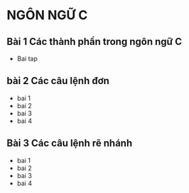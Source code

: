 # NGÔN NGỮ C
## Bài 1 Các thành phần trong ngôn ngữ C
- Bai tap
## bài 2 Các câu lệnh đơn 
- bai 1
- bai 2
- bai 3 
- bai 4
## Bài 3 Các câu lệnh rẽ nhánh 
- bai 1 
- bai 2 
- bai 3 
- bai 4
